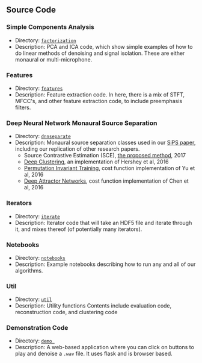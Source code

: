 ## Source Code 


### Simple Components Analysis
- Directory: [`factorization`](https://github.com/Lab41/Magnolia/tree/master/src/factorization)
- Description: PCA and ICA code, which show simple examples of how to do linear methods of denoising and signal isolation. These are either monaural or multi-microphone.

### Features
- Directory: [`features`](https://github.com/Lab41/Magnolia/tree/master/src/features)
- Description: Feature extraction code. In here, there is a mix of STFT, MFCC's, and other feature extraction code, to include preemphasis filters.

### Deep Neural Network Monaural Source Separation
- Directory: [`dnnseparate`](https://github.com/Lab41/Magnolia/tree/master/src/dnnseparate)
- Description: Monaural source separation classes used in our [SiPS paper](https://arxiv.org/abs/1705.04662), including our replication of other research papers. 
  - Source Contrastive Estimation (SCE), [the proposed method](https://arxiv.org/abs/1705.04662), 2017
  - [Deep Clustering](https://arxiv.org/abs/1508.04306), an implementation of Hershey et al, 2016
  - [Permutation Invariant Training](https://arxiv.org/abs/1607.00325), cost function implementation of Yu et al, 2016
  - [Deep Attractor Networks](https://arxiv.org/abs/1611.08930), cost function implementation of Chen et al, 2016

### Iterators
- Directory: [`iterate`](https://github.com/Lab41/Magnolia/tree/master/src/iterate)
- Description: Iterator code that will take an HDF5 file and iterate through it, and mixes thereof (of potentially many iterators).

### Notebooks
- Directory: [`notebooks`](notebooks)
- Description: Example notebooks describing how to run any and all of our algorithms.

### Util
- Directory: [`util`](util/)
- Description: Utility functions Contents include evaluation code, reconstruction code, and clustering code

### Demonstration Code
- Directory: [`demo `](https://github.com/Lab41/Magnolia/tree/master/src/demo)
- Description: A web-based application where you can click on buttons to play and denoise a `.wav` file. It uses flask and is browser based.
